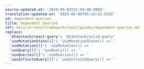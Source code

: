 ```yaml
---
source-updated-at: '2025-04-03T21:54:40.000Z'
translation-updated-at: '2025-05-06T05:14:51.533Z'
id: dependent-queries
title: Dependent Queries
ref: docs/zh-hans/framework/react/guides/dependent-queries.md
replace:
  '@tanstack/react-query': '@tanstack/solid-query'
  'useMutationState[(]': 'useMutationState(() => '
  'useMutation[(]': 'useMutation(() => '
  'useQuery[(]': 'useQuery(() => '
  'useQueries[(]': 'useQueries(() => '
  'useInfiniteQuery[(]': 'useInfiniteQuery(() => '
---
```

